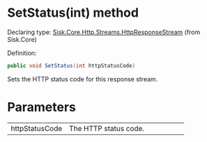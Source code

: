<!--

Copyrights 2023 Sisk Framework - CypherPotato
Published under MIT license

!!! DO NOT EDIT THIS FILE !!!
This file was generated by a tool in the Sisk package. To edit the information in this documentation,
edit the XML documentation present in the Sisk source code.

-->


# SetStatus(int) method

Declaring type: [Sisk.Core.Http.Streams.HttpResponseStream](/read?q=/contents/spec/Sisk.Core.Http.Streams.HttpResponseStream.md) (from Sisk.Core)


Definition:

```cs
public void SetStatus(int httpStatusCode)
```

Sets the HTTP status code for this response stream.


# Parameters

<table>
    <tbody>
<tr>
    <td width="33%">httpStatusCode</td>
    <td>The HTTP status code.</td>
</tr>
    </tbody>
</table>
